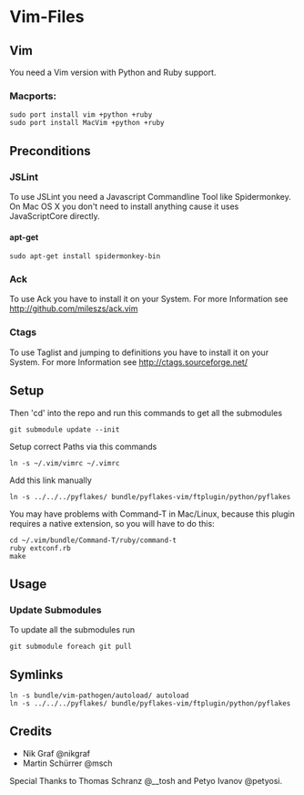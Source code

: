 # Vim-Files

## Vim

You need a Vim version with Python and Ruby support.

### Macports:

    sudo port install vim +python +ruby
    sudo port install MacVim +python +ruby

## Preconditions

### JSLint

To use JSLint you need a Javascript Commandline Tool like Spidermonkey.
On Mac OS X you don't need to install anything cause it uses JavaScriptCore directly.

#### apt-get

    sudo apt-get install spidermonkey-bin

### Ack

To use Ack you have to install it on your System.
For more Information see http://github.com/mileszs/ack.vim

### Ctags

To use Taglist and jumping to definitions you have to install it on your System.
For more Information see http://ctags.sourceforge.net/

## Setup

Then 'cd' into the repo and run this commands to get all the submodules

    git submodule update --init

Setup correct Paths via this commands

    ln -s ~/.vim/vimrc ~/.vimrc

Add this link manually

    ln -s ../../../pyflakes/ bundle/pyflakes-vim/ftplugin/python/pyflakes

You may have problems with Command-T in Mac/Linux, because this plugin requires a native
extension, so you will have to do this:

    cd ~/.vim/bundle/Command-T/ruby/command-t
    ruby extconf.rb
    make


## Usage

### Update Submodules

To update all the submodules run

    git submodule foreach git pull

## Symlinks

    ln -s bundle/vim-pathogen/autoload/ autoload
    ln -s ../../../pyflakes/ bundle/pyflakes-vim/ftplugin/python/pyflakes

## Credits

- Nik Graf @nikgraf
- Martin Schürrer @msch

Special Thanks to Thomas Schranz @__tosh and Petyo Ivanov @petyosi.

